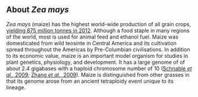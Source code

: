 About *Zea mays*
----------------

*Zea mays* (maize) has the highest world-wide production of all grain
crops, [yielding 875 million tonnes in 2012](http://faostat.fao.org/).
Although a food staple in many regions of the world, most is used for
animal feed and ethanol fuel. Maize was domesticated from wild teosinte
in Central America and its cultivation spread throughout the Americas by
Pre-Columbian civilisations. In addition to its economic value, maize is
an important model organism for studies in plant genetics, physiology,
and development. It has a large genome of of about 2.4 gigabases with a
haploid chromosome number of 10 ([Schnable *et al.*,
2009](http://europepmc.org/abstract/MED/19965430); [Zhang *et al.*,
2009](http://europepmc.org/abstract/MED/19936050)). Maize is
distinguished from other grasses in that its genome arose from an
ancient tetraploidy event unique to its lineage.
